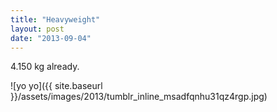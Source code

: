 ```yaml
---
title: "Heavyweight"
layout: post
date: "2013-09-04"
---
```


4.150 kg already.

![yo yo]({{ site.baseurl }}/assets/images/2013/tumblr_inline_msadfqnhu31qz4rgp.jpg)
